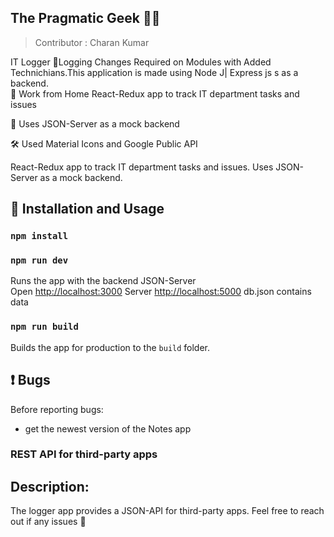 
## The Pragmatic Geek  :man_technologist:

> Contributor : Charan Kumar

 IT Logger
:ticket:Logging Changes Required on Modules with Added Technichians.This application is made using Node J| Express js s as a backend.<br>
:ticket: Work from Home React-Redux app to track IT department tasks and issues<br>

:ticket: Uses JSON-Server as a mock backend<br>

:hammer_and_wrench: Used Material Icons and Google Public API

<!-- The following paragraph should be kept synchronized with the description in appinfo/info.xml -->
React-Redux app to track IT department tasks and issues. 
Uses JSON-Server as a mock backend.


## :rocket: Installation and Usage

### `npm install`

### `npm run dev`

Runs the app with the backend JSON-Server<br>
Open [http://localhost:3000](http://localhost:3000)
Server [http://localhost:5000](http://localhost:5000)
db.json contains data

### `npm run build`

Builds the app for production to the `build` folder.<br>

## :exclamation: Bugs
Before reporting bugs:

* get the newest version of the Notes app




### REST API for third-party apps
## Description: 
The logger app provides a JSON-API for third-party apps. Feel free to reach out if any issues :raised_hands:


